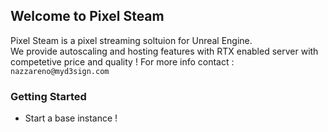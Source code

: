 ## Welcome to Pixel Steam

Pixel Steam is a pixel streaming soltuion for Unreal Engine.  
We provide autoscaling and hosting features with RTX enabled server with competetive price and quality !
For more info contact : `nazzareno@myd3sign.com` 
### Getting Started

- Start a base instance !


